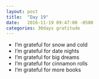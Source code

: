 ```yaml
---
layout: post
title:  "Day 19"
date:   2016-11-19 09:47:00 -0500
categories: 30days gratitude
---
```

* I’m grateful for snow and cold
* I’m grateful for date nights
* I’m grateful for big dreams
* I’m grateful for cinnamon rolls
* I’m grateful for more books